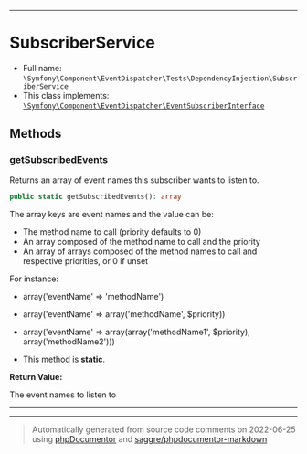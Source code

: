 ***

# SubscriberService





* Full name: `\Symfony\Component\EventDispatcher\Tests\DependencyInjection\SubscriberService`
* This class implements:
[`\Symfony\Component\EventDispatcher\EventSubscriberInterface`](../../EventSubscriberInterface.md)




## Methods


### getSubscribedEvents

Returns an array of event names this subscriber wants to listen to.

```php
public static getSubscribedEvents(): array
```

The array keys are event names and the value can be:

 * The method name to call (priority defaults to 0)
 * An array composed of the method name to call and the priority
 * An array of arrays composed of the method names to call and respective
   priorities, or 0 if unset

For instance:

 * array('eventName' => 'methodName')
 * array('eventName' => array('methodName', $priority))
 * array('eventName' => array(array('methodName1', $priority), array('methodName2')))

* This method is **static**.





**Return Value:**

The event names to listen to



***


***
> Automatically generated from source code comments on 2022-06-25 using [phpDocumentor](http://www.phpdoc.org/) and [saggre/phpdocumentor-markdown](https://github.com/Saggre/phpDocumentor-markdown)
